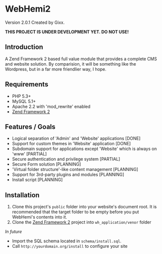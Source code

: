 WebHemi2
========

Version 2.0.1 Created by Gixx.

**THIS PROJECT IS UNDER DEVELOPMENT YET. DO NOT USE!**

Introduction
------------

A Zend Framework 2 based full value module that provides a complete CMS and website solution. By comparision, it will be something like the Wordpress, but in a far more friendlier way, I hope.

Requirements
------------

- PHP 5.3+
- MySQL 5.1+
- Apache 2.2 with 'mod_rewrite' enabled
- [Zend Framework 2](https://github.com/zendframework/zf2)

Features / Goals
----------------

- Logical separation of 'Admin' and 'Website' applications [DONE]
- Support for custom themes in 'Website' application [DONE]
- Subdomain support for applications except 'Website' which is always on 'www' [PARTIAL]
- Secure authentication and privilege system [PARTIAL]
- Secure Form solution [PLANNING]
- 'Virtual folder structure'-like content management [PLANNING]
- Support for 3rd-party plugins and modules [PLANNING]
- Install script [PLANNING]

Installation
------------

1. Clone this project's `public` folder into your website's document root. It is recommended that the target folder to be empty before you put WebHemi's contents into it.
2. Clone the [Zend Framework 2](https://github.com/zendframework/zf2) project into `wh_application/venor` folder

_In future_

- Import the SQL schema located in `schema/install.sql`.
- Call `http://yourdomain.org/install` to configure your site